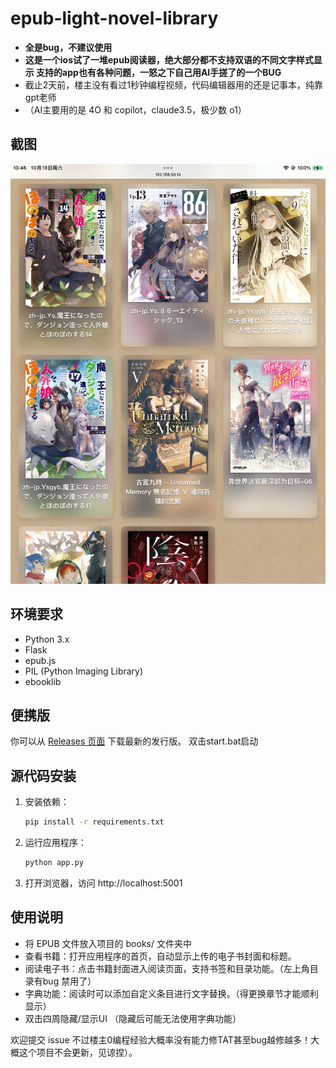 # epub-light-novel-library
- **全是bug，不建议使用**
- **这是一个ios试了一堆epub阅读器，绝大部分都不支持双语的不同文字样式显示  支持的app也有各种问题，一怒之下自己用AI手搓了的一个BUG**
- 截止2天前，楼主没有看过1秒钟编程视频，代码编辑器用的还是记事本，纯靠gpt老师
- （AI主要用的是 4O 和 copilot，claude3.5，极少数 o1）

## 截图

![首页截图](截图/test1.jpg)

## 环境要求

- Python 3.x
- Flask
- epub.js
- PIL (Python Imaging Library)
- ebooklib

## 便携版

你可以从 [Releases 页面](https://github.com/ikemenrourou/epub-light-novel-library/releases) 下载最新的发行版。
双击start.bat启动

## 源代码安装

1. 安装依赖：

   ```bash
   pip install -r requirements.txt

2. 运行应用程序：

   ```bash
   python app.py
   
3. 打开浏览器，访问 http://localhost:5001

## 使用说明

- 将 EPUB 文件放入项目的 books/ 文件夹中
- 查看书籍：打开应用程序的首页，自动显示上传的电子书封面和标题。
- 阅读电子书：点击书籍封面进入阅读页面，支持书签和目录功能。（左上角目录有bug 禁用了）
- 字典功能：阅读时可以添加自定义条目进行文字替换。（得更换章节才能顺利显示）
- 双击四周隐藏/显示UI （隐藏后可能无法使用字典功能）

欢迎提交 issue 不过楼主0编程经验大概率没有能力修TAT甚至bug越修越多！大概这个项目不会更新，见谅捏）。
